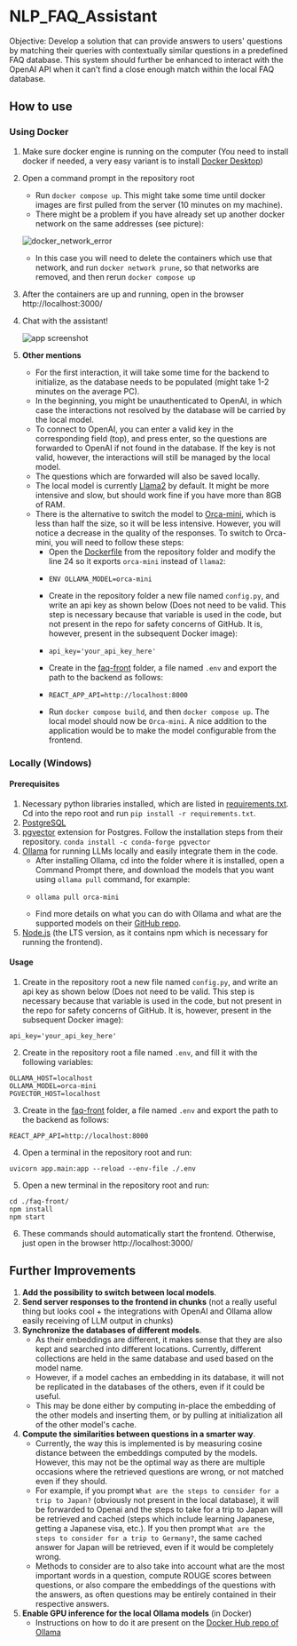 # NLP_FAQ_Assistant
Objective: Develop a solution that can provide answers to users' questions by matching their queries with contextually similar questions in a predefined FAQ database. This system should further be enhanced to interact with the OpenAI API when it can't find a close enough match within the local FAQ database.

## How to use

### Using Docker

1. Make sure docker engine is running on the computer (You need to install docker if needed, a very easy variant is to install [Docker Desktop](https://www.docker.com/products/docker-desktop/))
2. Open a command prompt in the repository root
    - Run `docker compose up`. This might take some time until docker images are first pulled from the server (10 minutes on my machine).
    - There might be a problem if you have already set up another docker network on the same addresses (see picture):
      
    ![docker_network_error](https://github.com/flaviusfetean/NLP_FAQ_Assistant/assets/44545905/6dba8c21-9bc7-4b72-ad8a-bbf521bc78c3)
    - In this case you will need to delete the containers which use that network, and run `docker network prune`, so that networks are removed, and then rerun `docker compose up`
3. After the containers are up and running, open in the browser http://localhost:3000/
4. Chat with the assistant! 

   ![app screenshot](https://github.com/flaviusfetean/NLP_FAQ_Assistant/assets/44545905/2934af5e-0ba2-4d1a-9143-e563266eccdd)
5. **Other mentions**
    - For the first interaction, it will take some time for the backend to initialize, as the database needs to be populated (might take 1-2 minutes on the average PC).
    - In the beginning, you might be unauthenticated to OpenAI, in which case the interactions not resolved by the database will be carried by the local model.
    - To connect to OpenAI, you can enter a valid key in the corresponding field (top), and press enter, so the questions are forwarded to OpenAI if not found in the database. If the key is not valid, however, the interactions will still be managed by the local model.
    - The questions which are forwarded will also be saved locally.
    - The local model is currently [Llama2](https://www.llama2.ai/) by default. It might be more intensive and slow, but should work fine if you have more than 8GB of RAM.
    - There is the alternative to switch the model to [Orca-mini](https://ollama.com/library/orca-mini), which is less than half the size, so it will be less intensive. However, you will notice a decrease in the quality of the responses. To switch to Orca-mini, you will need to follow these steps:
        - Open the [Dockerfile](./Dockerfile) from the repository folder and modify the line 24 so it exports `orca-mini` instead of `llama2`:
        -     ENV OLLAMA_MODEL=orca-mini
        - Create in the repository folder a new file named `config.py`, and write an api key as shown below (Does not need to be valid. This step is necessary because that variable is used in the code, but not present in the repo for safety concerns of GitHub. It is, however, present in the subsequent Docker image):
        -     api_key='your_api_key_here'
        - Create in the [faq-front](./faq-front) folder, a file named `.env` and export the path to the backend as follows:
        -     REACT_APP_API=http://localhost:8000
        - Run `docker compose build`, and then `docker compose up`. The local model should now be `Orca-mini`. A nice addition to the application would be to make the model configurable from the frontend. 

### Locally (Windows)

#### Prerequisites 
1. Necessary python libraries installed, which are listed in [requirements.txt](./requirements.txt). Cd into the repo root and run `pip install -r requirements.txt`.
2. [PostgreSQL](https://www.postgresql.org/download/)
3. [pgvector](https://github.com/pgvector/pgvector) extension for Postgres. Follow the installation steps from their repository. `conda install -c conda-forge pgvector`
4. [Ollama](https://ollama.com/) for running LLMs locally and easily integrate them in the code.
   - After installing Ollama, cd into the folder where it is installed, open a Command Prompt there, and download the models that you want using `ollama pull` command, for example:
   -     ollama pull orca-mini
   - Find more details on what you can do with Ollama and what are the supported models on their [GitHub repo](https://github.com/ollama/ollama?tab=readme-ov-file).
5. [Node.js](https://nodejs.org/en) (the LTS version, as it contains npm which is necessary for running the frontend).

#### Usage
1. Create in the repository root a new file named `config.py`, and write an api key as shown below (Does not need to be valid. This step is necessary because that variable is used in the code, but not present in the repo for safety concerns of GitHub. It is, however, present in the subsequent Docker image):
```
api_key='your_api_key_here'
```
2. Create in the repository root a file named `.env`, and fill it with the following variables:
```
OLLAMA_HOST=localhost
OLLAMA_MODEL=orca-mini
PGVECTOR_HOST=localhost
```
3. Create in the [faq-front](./faq-front) folder, a file named `.env` and export the path to the backend as follows:
```
REACT_APP_API=http://localhost:8000
```
4. Open a terminal in the repository root and run:
```
uvicorn app.main:app --reload --env-file ./.env
```
5. Open a new terminal in the repository root and run:
```
cd ./faq-front/
npm install
npm start
```
6. These commands should automatically start the frontend. Otherwise, just open in the browser http://localhost:3000/

## Further Improvements
1. **Add the possibility to switch between local models**.
2. **Send server responses to the frontend in chunks** (not a really useful thing but looks cool + the integrations with OpenAI and Ollama allow easily receiving of LLM output in chunks)
3. **Synchronize the databases of different models**.
    - As their embeddings are different, it makes sense that they are also kept and searched into different locations. Currently, different collections are held in the same database and used based on the model name.
    - However, if a model caches an embedding in its database, it will not be replicated in the databases of the others, even if it could be useful.
    - This may be done either by computing in-place the embedding of the other models and inserting them, or by pulling at initialization all of the other model's cache.
4. **Compute the similarities between questions in a smarter way**.
    - Currently, the way this is implemented is by measuring cosine distance between the embeddings computed by the models. However, this may not be the optimal way as there are multiple occasions where the retrieved questions are wrong, or not matched even if they should.
    - For example, if you prompt `What are the steps to consider for a trip to Japan?` (obviously not present in the local database), it will be forwarded to Openai and the steps to take for a trip to Japan will be retrieved and cached (steps which include learning Japanese, getting a Japanese visa, etc.). If you then prompt `What are the steps to consider for a trip to Germany?`, the same cached answer for Japan will be retrieved, even if it would be completely wrong.
    - Methods to consider are to also take into account what are the most important words in a question, compute ROUGE scores between questions, or also compare the embeddings of the questions with the answers, as often questions may be entirely contained in their respective answers.
5. **Enable GPU inference for the local Ollama models** (in Docker)
    - Instructions on how to do it are present on the [Docker Hub repo of Ollama](https://hub.docker.com/r/ollama/ollama) 
